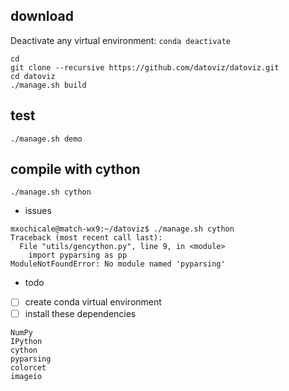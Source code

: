 
## download


Deactivate any virtual environment: `conda deactivate`

```
cd
git clone --recursive https://github.com/datoviz/datoviz.git
cd datoviz
./manage.sh build
```

## test
```
./manage.sh demo
```

## compile with cython

```
./manage.sh cython
```

* issues
```
mxochicale@match-wx9:~/datoviz$ ./manage.sh cython
Traceback (most recent call last):
  File "utils/gencython.py", line 9, in <module>
    import pyparsing as pp
ModuleNotFoundError: No module named 'pyparsing'
```
* todo
* [ ] create conda virtual environment
* [ ] install these dependencies
```
NumPy
IPython
cython
pyparsing
colorcet
imageio
```

